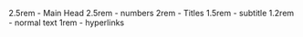 2.5rem - Main Head
2.5rem - numbers
2rem - Titles
1.5rem - subtitle
1.2rem - normal text
1rem - hyperlinks
